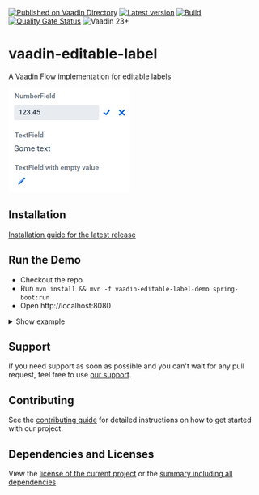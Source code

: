 [![Published on Vaadin Directory](https://img.shields.io/badge/Vaadin%20Directory-published-00b4f0.svg)](https://vaadin.com/directory/component/vaadin-editable-label)
[![Latest version](https://img.shields.io/maven-central/v/com.xdev-software/vaadin-editable-label)](https://mvnrepository.com/artifact/com.xdev-software/vaadin-editable-label)
[![Build](https://img.shields.io/github/actions/workflow/status/xdev-software/vaadin-editable-label/checkBuild.yml?branch=develop)](https://github.com/xdev-software/vaadin-editable-label/actions/workflows/checkBuild.yml?query=branch%3Adevelop)
[![Quality Gate Status](https://sonarcloud.io/api/project_badges/measure?project=xdev-software_vaadin-editable-label&metric=alert_status)](https://sonarcloud.io/dashboard?id=xdev-software_vaadin-editable-label)
![Vaadin 23+](https://img.shields.io/badge/Vaadin%20Platform/Flow-23+-00b4f0.svg)

# vaadin-editable-label

A Vaadin Flow implementation for editable labels

![demo](assets/demo.png)

## Installation

[Installation guide for the latest release](https://github.com/xdev-software/vaadin-editable-label/releases/latest#Installation)

## Run the Demo
* Checkout the repo
* Run ``mvn install && mvn -f vaadin-editable-label-demo spring-boot:run``
* Open http://localhost:8080

<details>
  <summary>Show example</summary>
  
  ![demo](assets/demo.gif)
</details>

## Support
If you need support as soon as possible and you can't wait for any pull request, feel free to use [our support](https://xdev.software/en/services/support).

## Contributing
See the [contributing guide](./CONTRIBUTING.md) for detailed instructions on how to get started with our project.

## Dependencies and Licenses
View the [license of the current project](LICENSE) or the [summary including all dependencies](https://xdev-software.github.io/vaadin-editable-label/dependencies/)
